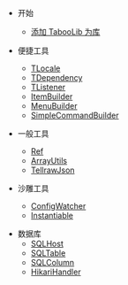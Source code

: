 * 开始
  + [添加 TabooLib 为库](start.md)

* 便捷工具
  + [TLocale](tlocale.md)
  + [TDependency](dependency.md)
  + [TListener](TListener.md)
  + [ItemBuilder](ItemBuilder.md)
  + [MenuBuilder](MenuBuilder.md)
  + [SimpleCommandBuilder](SimpleCommandBuilder.md)
  
* 一般工具
  + [Ref](ref.md)
  + [ArrayUtils](arrayutils.md)
  + [TellrawJson](tellrawjson.md)

* 沙雕工具
  + [ConfigWatcher](ConfigWatcher.md)
  + [Instantiable](Instantiable.md)
  
+ 数据库
  + [SQLHost](SQLHost.md)
  + [SQLTable](SQLTable.md)
  + [SQLColumn](SQLColumn.md)
  + [HikariHandler](HikariHandler.md)
